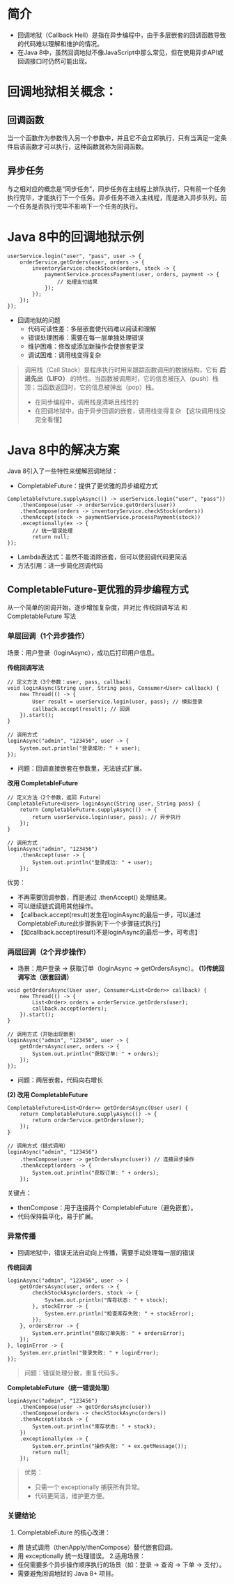 # 简介

* 回调地狱（Callback Hell）是指在异步编程中，由于多层嵌套的回调函数导致的代码难以理解和维护的情况。
* 在Java 8中，虽然回调地狱不像JavaScript中那么常见，但在使用异步API或回调接口时仍然可能出现。

# 回调地狱相关概念：

## 回调函数

当一个函数作为参数传入另一个参数中，并且它不会立即执行，只有当满足一定条件后该函数才可以执行，这种函数就称为回调函数。

## 异步任务

与之相对应的概念是“同步任务”，同步任务在主线程上排队执行，只有前一个任务执行完毕，才能执行下一个任务。异步任务不进入主线程，而是进入异步队列，前一个任务是否执行完毕不影响下一个任务的执行。

# Java 8中的回调地狱示例

```
userService.login("user", "pass", user -> {
    orderService.getOrders(user, orders -> {
        inventoryService.checkStock(orders, stock -> {
            paymentService.processPayment(user, orders, payment -> {
                // 处理支付结果
            });
        });
    });
});
```

* 回调地狱的问题
  * 代码可读性差：多层嵌套使代码难以阅读和理解
  * 错误处理困难：需要在每一层单独处理错误
  * 维护困难：修改或添加新操作会使嵌套更深
  * 调试困难：调用栈变得复杂

> 调用栈（Call Stack）是程序执行时用来跟踪函数调用的数据结构，它有 **后进先出（LIFO）** 的特性。当函数被调用时，它的信息被压入（push）栈顶；当函数返回时，它的信息被弹出（pop）栈。
>
> * 在同步编程中，调用栈是清晰且线性的
> * 在回调地狱中，由于异步回调的嵌套，调用栈变得复杂
>   【这块调用栈没完全看懂】

# Java 8中的解决方案

Java 8引入了一些特性来缓解回调地狱：

* CompletableFuture：提供了更优雅的异步编程方式

```
CompletableFuture.supplyAsync(() -> userService.login("user", "pass"))
    .thenCompose(user -> orderService.getOrders(user))
    .thenCompose(orders -> inventoryService.checkStock(orders))
    .thenAccept(stock -> paymentService.processPayment(stock))
    .exceptionally(ex -> {
        // 统一错误处理
        return null;
});
```

* Lambda表达式：虽然不能消除嵌套，但可以使回调代码更简洁
* 方法引用：进一步简化回调代码

## CompletableFuture-更优雅的异步编程方式

从一个简单的回调开始，逐步增加复杂度，并对比 传统回调写法 和 CompletableFuture 写法

### 单层回调（1个异步操作）

场景：用户登录（loginAsync），成功后打印用户信息。

**传统回调写法**

```
// 定义方法（3个参数：user, pass, callback）
void loginAsync(String user, String pass, Consumer<User> callback) {
    new Thread(() -> {
        User result = userService.login(user, pass); // 模拟登录
        callback.accept(result); // 回调
    }).start();
}

// 调用方式
loginAsync("admin", "123456", user -> {
    System.out.println("登录成功: " + user);
});
```

* 问题：回调直接嵌套在参数里，无法链式扩展。

**改用 CompletableFuture**

```
// 定义方法（2个参数，返回 Future）
CompletableFuture<User> loginAsync(String user, String pass) {
    return CompletableFuture.supplyAsync(() -> {
        return userService.login(user, pass); // 异步执行
    });
}

// 调用方式
loginAsync("admin", "123456")
    .thenAccept(user -> {
        System.out.println("登录成功: " + user);
    });
```

优势：

* 不再需要回调参数，而是通过 .thenAccept() 处理结果。
* 可以继续链式调用其他操作。
* 【callback.accept(result)发生在loginAsync的最后一步，可以通过CompletableFuture此步骤拆到下一个步骤链式执行】
* 【如callback.accept(result)不是loginAsync的最后一步，可考虑】

### 两层回调（2个异步操作）

* 场景：用户登录 → 获取订单（loginAsync → getOrdersAsync）。
  **(1)传统回调写法（嵌套回调）**

```
void getOrdersAsync(User user, Consumer<List<Order>> callback) {
    new Thread(() -> {
        List<Order> orders = orderService.getOrders(user);
        callback.accept(orders);
    }).start();
}

// 调用方式（开始出现嵌套）
loginAsync("admin", "123456", user -> {
    getOrdersAsync(user, orders -> {
        System.out.println("获取订单: " + orders);
    });
});
```

* 问题：两层嵌套，代码向右增长

**(2) 改用 CompletableFuture**

```
CompletableFuture<List<Order>> getOrdersAsync(User user) {
    return CompletableFuture.supplyAsync(() -> {
        return orderService.getOrders(user);
    });
}

// 调用方式（链式调用）
loginAsync("admin", "123456")
    .thenCompose(user -> getOrdersAsync(user)) // 连接异步操作
    .thenAccept(orders -> {
        System.out.println("获取订单: " + orders);
    });
```

关键点：

* thenCompose：用于连接两个 CompletableFuture（避免嵌套）。
* 代码保持扁平化，易于扩展。

### 异常传播

* 回调地狱中，错误无法自动向上传播，需要手动处理每一层的错误

**传统回调**

```
loginAsync("admin", "123456", user -> {
    getOrdersAsync(user, orders -> {
        checkStockAsync(orders, stock -> {
            System.out.println("库存状态: " + stock);
        }, stockError -> {
            System.err.println("检查库存失败: " + stockError);
        });
    }, ordersError -> {
        System.err.println("获取订单失败: " + ordersError);
    });
}, loginError -> {
    System.err.println("登录失败: " + loginError);
});
```

> 问题：错误处理分散，重复代码多。

**CompletableFuture（统一错误处理）**

```
loginAsync("admin", "123456")
    .thenCompose(user -> getOrdersAsync(user))
    .thenCompose(orders -> checkStockAsync(orders))
    .thenAccept(stock -> {
        System.out.println("库存状态: " + stock);
    })
    .exceptionally(ex -> {
        System.err.println("操作失败: " + ex.getMessage());
        return null;
    });
```

> 优势：
>
> * 只需一个 exceptionally 捕获所有异常。
> * 代码更简洁，维护更方便。

### 关键结论

1. CompletableFuture 的核心改进：

* 用 链式调用（thenApply/thenCompose）替代嵌套回调。
* 用 exceptionally 统一处理错误。
  2.适用场景：
* 任何需要多个异步操作顺序执行的场景（如：登录 → 查询 → 下单 → 支付）。
* 需要避免回调地狱的 Java 8+ 项目。
